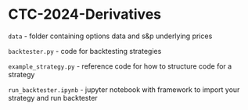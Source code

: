 # CTC-2024-Derivatives

`data` - folder containing options data and s&p underlying prices 

`backtester.py` - code for backtesting strategies

`example_strategy.py` - reference code for how to structure code for a strategy

`run_backtester.ipynb` - jupyter notebook with framework to import your strategy and run backtester
